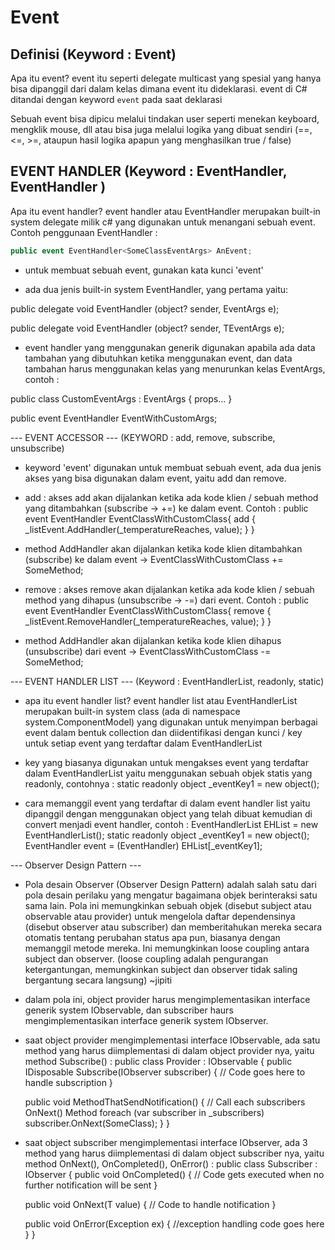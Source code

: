 # Event
## Definisi (Keyword : Event)
Apa itu event? event itu seperti delegate multicast yang spesial yang hanya bisa dipanggil dari dalam kelas dimana event itu dideklarasi. event di C# ditandai dengan keyword `event` pada saat deklarasi

Sebuah event bisa dipicu melalui tindakan user seperti menekan keyboard, mengklik mouse, dll atau bisa juga melalui logika yang dibuat sendiri (==, <=, >=, ataupun hasil logika apapun yang menghasilkan true / false)

## EVENT HANDLER (Keyword : EventHandler, EventHandler<TCustomClass> )
Apa itu event handler? event handler atau EventHandler merupakan built-in system delegate milik c# yang digunakan untuk menangani sebuah event. Contoh penggunaan EventHandler :
```csharp
public event EventHandler<SomeClassEventArgs> AnEvent;
```
- untuk membuat sebuah event, gunakan kata kunci 'event'

- ada dua jenis built-in system EventHandler, yang pertama yaitu: 

public delegate void EventHandler (object? sender, EventArgs e);

public delegate void EventHandler<TEventArgs> (object? sender, TEventArgs e);

- event handler yang menggunakan generik digunakan apabila ada data tambahan yang dibutuhkan ketika menggunakan event, dan data tambahan harus menggunakan kelas yang menurunkan kelas EventArgs, contoh :

public class CustomEventArgs : EventArgs { props... }

public event EventHandler<CustomEventArgs> EventWithCustomArgs;

--- EVENT ACCESSOR --- (KEYWORD : add, remove, subscribe, unsubscribe)
- keyword 'event' digunakan untuk membuat sebuah event, ada dua jenis akses yang bisa digunakan dalam event, yaitu add dan remove.
- add : akses add akan dijalankan ketika ada kode klien / sebuah method yang ditambahkan (subscribe -> +=) ke dalam event. Contoh :
public event EventHandler<SomeClass> EventClassWithCustomClass{
	add {
		_listEvent.AddHandler(_temperatureReaches, value);
	}
}

- method AddHandler akan dijalankan ketika kode klien ditambahkan (subscribe) ke dalam event -> 
	EventClassWithCustomClass += SomeMethod;

- remove : akses remove akan dijalankan ketika ada kode klien / sebuah method yang dihapus (unsubscribe -> -=) dari event.
	Contoh :
public event EventHandler<SomeClass> EventClassWithCustomClass{
	remove {
		_listEvent.RemoveHandler(_temperatureReaches, value);
	}
}

- method AddHandler akan dijalankan ketika kode klien dihapus (unsubscribe) dari event -> 
	EventClassWithCustomClass -= SomeMethod;

--- EVENT HANDLER LIST --- (Keyword : EventHandlerList, readonly, static)
- apa itu event handler list? event handler list atau EventHandlerList merupakan built-in system class (ada di namespace system.ComponentModel) yang digunakan untuk menyimpan berbagai event dalam bentuk collection dan diidentifikasi dengan kunci / key untuk setiap event yang terdaftar dalam EventHandlerList

- key yang biasanya digunakan untuk mengakses event yang terdaftar dalam EventHandlerList yaitu menggunakan sebuah objek statis yang readonly, contohnya :
static readonly object _eventKey1 = new object();

- cara memanggil event yang terdaftar di dalam event handler list yaitu dipanggil dengan menggunakan object yang telah dibuat kemudian di convert menjadi event handler, contoh :
EventHandlerList EHList = new EventHandlerList();
static readonly object _eventKey1 = new object();
EventHandler<SomeClass> event = (EventHandler<SomeClass>) EHList[_eventKey1];

--- Observer Design Pattern ---
- Pola desain Observer (Observer Design Pattern) adalah salah satu dari pola desain perilaku yang mengatur bagaimana objek berinteraksi satu sama lain. Pola ini memungkinkan sebuah objek (disebut subject atau observable atau provider) untuk mengelola daftar dependensinya (disebut observer atau subscriber) dan memberitahukan mereka secara otomatis tentang perubahan status apa pun, biasanya dengan memanggil metode mereka. Ini memungkinkan loose coupling antara subject dan observer. (loose coupling adalah pengurangan ketergantungan, memungkinkan subject dan observer tidak saling bergantung secara langsung) ~jipiti

- dalam pola ini, object provider harus mengimplementasikan interface generik system IObservable<T>, dan subscriber haurs mengimplementasikan interface generik system IObserver<T>.

- saat object provider mengimplementasi interface IObservable<T>, ada satu method yang harus diimplementasi di dalam object provider nya, yaitu method Subscribe() :
public class Provider : IObservable<SomeClass>
{
	public IDisposable Subscribe(IObserver<SomeClass> subscriber)
	{
		// Code goes here to handle subscription
	}

	public void MethodThatSendNotification()
	{
		// Call each subscribers OnNext() Method
		foreach (var subscriber in _subscribers)
			subscriber.OnNext(SomeClass);
	}
}

- saat object subscriber mengimplementasi interface IObserver<T>, ada 3 method yang harus diimplementasi di dalam object subscriber nya, yaitu method OnNext(), OnCompleted(), OnError() :
public class Subscriber : IObserver<SomeClass>
{
	public void OnCompleted()
	{
		// Code gets executed when no further notification will be sent
	}

	public void OnNext(T value)
	{
		// Code to handle notification
	}

	public void OnError(Exception ex)
	{
		//exception handling code goes here
	}
}

